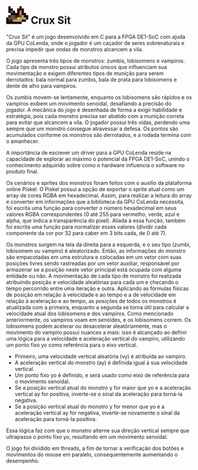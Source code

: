 # ![Icon](docs/icon.png) Crux Sit
"Crux Sit" é um jogo desenvolvido em C para a FPGA DE1-SoC com ajuda da GPU CoLenda, onde o jogador é um caçador de seres sobrenaturais e precisa impedir que ondas de monstros alcancem a vila.

O jogo apresenta três tipos de monstros: zumbis, lobisomens e vampiros. Cada tipo de monstro possui atributos únicos que influenciam sua movimentação e exigem diferentes tipos de munição para serem derrotados: bala normal para zumbis, bala de prata para lobisomens e dente de alho para vampiros.

Os zumbis movem-se lentamente, enquanto os lobisomens são rápidos e os vampiros exibem um movimento senoidal, desafiando a precisão do jogador. A mecânica do jogo é desenhada de forma a exigir habilidade e estratégia, pois cada monstro precisa ser abatido com a munição correta para evitar que alcancem a vila. O jogador possui três vidas, perdendo uma sempre que um monstro consegue atravessar a defesa. Os pontos são acumulados conforme os monstros são derrotados, e a rodada termina com o amanhecer.

A importância de escrever um driver para a GPU CoLenda reside na capacidade de explorar ao máximo o potencial da FPGA DE1-SoC, unindo o conhecimento adquirido sobre como o hardware influencia o software no produto final.

Os cenários e sprites dos monstros foram feitos com o auxílio da plataforma online Piskel. O Piskel possui a opção de exportar o sprite atual como um array de cores RGBA em hexadecimal. Assim, para realizar a leitura do array e converter em informações que a biblioteca da GPU CoLenda necessita, foi escrita uma função para converter o número hexadecimal em seus valores RGBA correspondentes (0 até 255 para vermelho, verde, azul e alpha, que indica a transparência do pixel). Aliada à essa função, também foi escrita uma função para normalizar esses valores (dividir cada componente da cor por 32 para caber em 3 bits cada, de 0 até 7).

Os monstros surgem na tela da direita para a esquerda, e o seu tipo (zumbi, lobisomem ou vampiro) é aleatorizado. Então, as informações do monstro são empacotadas em uma estrutura e colocadas em um vetor com suas posições livres sendo rastreadas por um vetor auxiliar, responsável por armazenar se a posição neste vetor principal está ocupada com alguma entidade ou não. A movimentação de cada tipo de monstro foi realizada atribuindo posição e velocidade aleatórias para cada um e checando o tempo percorrido entre uma iteração e outra. Aplicando as fórmulas físicas de posição em relação à velocidade e ao tempo e a de velocidade em relação à aceleração e ao tempo, as posições de todos os monstros é atualizada com a primeira, enquanto a segunda se torna útil para calcular a velocidade atual dos lobisomens e dos vampiros. Como mencionado anteriormente, os vampiros voam em senóides, e os lobisomens correm. Os lobisomens podem acelerar ou desacelerar aleatóriamente, mas o movimento do vampiro possui nuances a mais: isso é alcançado ao definir uma lógica para a velocidade e aceleração vertical do vampiro, utilizando um ponto fixo yo como referência para o eixo vertical.

- Primeiro, uma velocidade vertical aleatória (vy) é atribuída ao vampiro.
- A aceleração vertical do monstro (ay) é definida igual à sua velocidade vertical.
- Um ponto fixo yo é definido, e será usado como eixo de referência para o movimento senoidal.
- Se a posição vertical atual do monstro y for maior que yo e a aceleração vertical ay for positiva, inverte-se o sinal da aceleração para torná-la negativa.
- Se a posição vertical atual do monstro y for menor que yo e a aceleração vertical ay for negativa, inverte-se novamente o sinal da aceleração para torná-la positiva.

Essa lógica faz com que o monstro alterne sua direção vertical sempre que ultrapassa o ponto fixo yo, resultando em um movimento senoidal.

O jogo foi dividido em threads, a fim de tornar a verificação dos botões e movimentos do mouse em paralelo, consequentemente aumentando o desempenho.

